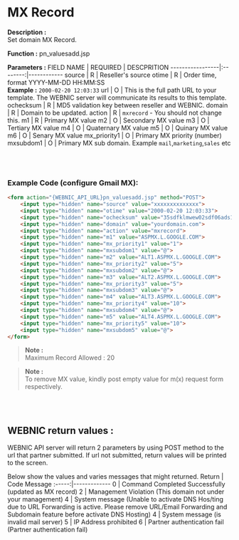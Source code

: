 # MX Record

**Description :** <br>
Set domain MX Record.

**Function :** pn_valuesadd.jsp

**Parameters :** 
FIELD NAME | REQUIRED | DESCPRITION
-----------------|:--------:|------------
source | R | Reseller's source
otime | R | Order time, format YYYY-MM-DD HH:MM:SS <br> **Example :** `2000-02-20 12:03:33`
url | O | This is the full path URL to your template. The WEBNIC server will communicate its results to this template.
ochecksum | R | MD5 validation key between reseller and WEBNIC.
domain | R | Domain to be updated.
action | R | `mxrecord` - You should not change this.
m1 | R | Primary MX value
m2 | O | Secondary MX value
m3 | O | Tertiary MX value
m4 | O | Quaternary MX value
m5 | O | Quinary MX value
m6 | O | Senary MX value
mx_priority1 | O | Primary MX priority (number)
mxsubdom1 | O | Primary MX sub domain. Example `mail`,`marketing`,`sales` etc


<br><br>

### Example Code (configure Gmail MX):

```HTML
<form action="{WEBNIC_API_URL}pn_valuesadd.jsp" method="POST"> 
    <input type="hidden" name="source" value="xxxxxxxxxxxxxx"> 
    <input type="hidden" name="otime" value="2000-02-20 12:03:33"> 
    <input type="hidden" name="ochecksum" value="35sdfklmwew02sdf06ads1asd3"> 
    <input type="hidden" name="domain" value="yourdomain.com">
    <input type="hidden" name="action" value="mxrecord">
    <input type="hidden" name="m1" value="ASPMX.L.GOOGLE.COM">
    <input type="hidden" name="mx_priority1" value="1">
    <input type="hidden" name="mxsubdom1" value="@">
    <input type="hidden" name="m2" value="ALT1.ASPMX.L.GOOGLE.COM">
    <input type="hidden" name="mx_priority2" value="5">
    <input type="hidden" name="mxsubdom2" value="@">
    <input type="hidden" name="m3" value="ALT2.ASPMX.L.GOOGLE.COM">
    <input type="hidden" name="mx_priority3" value="5">
    <input type="hidden" name="mxsubdom3" value="@">
    <input type="hidden" name="m4" value="ALT3.ASPMX.L.GOOGLE.COM">
    <input type="hidden" name="mx_priority4" value="10">
    <input type="hidden" name="mxsubdom4" value="@">
    <input type="hidden" name="m5" value="ALT4.ASPMX.L.GOOGLE.COM">
    <input type="hidden" name="mx_priority5" value="10">
    <input type="hidden" name="mxsubdom5" value="@">
</form>
```
>**Note :** <br>
>Maximum Record Allowed : 20

>**Note :** <br>
>To remove MX value, kindly post empty value for m(x) request form respectively.

<br>



<br>

WEBNIC return values :
-----
WEBNIC API server will return 2 parameters by using POST method to the url that partner submitted. If url not submitted, return values will be printed to the screen.

Below show the values and varies messages that might returned.
Return | Code Message
:-----:|-------------
0 | Command Completed Successfully (updated as MX record)
2 | Management Violation (This domain not under your management)
4 | System message (Unable to activate DNS Hos/ting due to URL Forwarding is active. Please remove URL/Email Forwarding and Subdomain feature before activate DNS Hosting)
4 | System message (is invalid mail server)
5 | IP Address prohibited
6 | Partner authentication fail (Partner authentication fail)